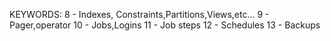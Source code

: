 KEYWORDS:
8 - Indexes, Constraints,Partitions,Views,etc...
9 - Pager,operator
10 - Jobs,Logins
11 - Job steps
12 - Schedules
13 - Backups
